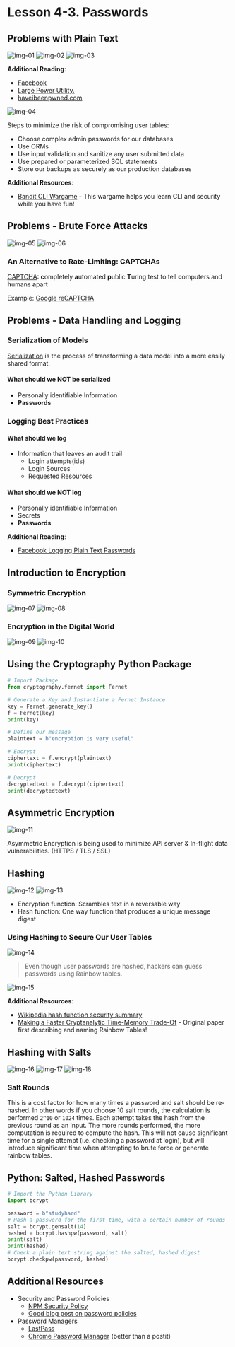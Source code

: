 # Lesson 4-3. Passwords

## Problems with Plain Text

![img-01](../imgs/4-3-1.png)
![img-02](../imgs/4-3-2.png)
![img-03](../imgs/4-3-3.png)

**Additional Reading**:

- [Facebook](https://www.theverge.com/2019/3/21/18275837/facebook-plain-text-password-storage-hundreds-millions-users)
- [Large Power Utility.](https://arstechnica.com/tech-policy/2019/02/plain-wrong-millions-of-utility-customers-passwords-stored-in-plain-text/)
- [haveibeenpwned.com](https://haveibeenpwned.com/)

![img-04](../imgs/4-3-4.png)

Steps to minimize the risk of compromising user tables:

- Choose complex admin passwords for our databases
- Use ORMs
- Use input validation and sanitize any user submitted data
- Use prepared or parameterized SQL statements
- Store our backups as securely as our production databases

**Additional Resources**:

- [Bandit CLI Wargame](https://overthewire.org/wargames/bandit/bandit0.html) - This wargame helps you learn CLI and security while you have fun!

## Problems - Brute Force Attacks

![img-05](../imgs/4-3-5.png)
![img-06](../imgs/4-3-6.png)

### An Alternative to Rate-Limiting: CAPTCHAs

[CAPTCHA](https://en.wikipedia.org/wiki/CAPTCHA): **c**ompletely **a**utomated **p**ublic **T**uring test to tell **c**omputers and **h**umans **a**part

Example: [Google reCAPTCHA](https://developers.google.com/recaptcha/docs/v3)

## Problems - Data Handling and Logging

### Serialization of Models

[Serialization](https://en.wikipedia.org/wiki/Serialization) is the process of transforming a data model into a more easily shared format.

#### What should we NOT be serialized

- Personally identifiable Information
- **Passwords**

### Logging Best Practices

#### What should we log

- Information that leaves an audit trail
  - Login attempts(ids)
  - Login Sources
  - Requested Resources

#### What should we NOT log

- Personally identifiable Information
- Secrets
- **Passwords**

**Additional Reading**:

- [Facebook Logging Plain Text Passwords](https://www.theverge.com/2019/3/21/18275837/facebook-plain-text-password-storage-hundreds-millions-users)

## Introduction to Encryption

### Symmetric Encryption

![img-07](../imgs/4-3-7.png)
![img-08](../imgs/4-3-8.png)

### Encryption in the Digital World

![img-09](../imgs/4-3-9.png)
![img-10](../imgs/4-3-10.png)

## Using the Cryptography Python Package

```python
# Import Package
from cryptography.fernet import Fernet

# Generate a Key and Instantiate a Fernet Instance
key = Fernet.generate_key()
f = Fernet(key)
print(key)

# Define our message
plaintext = b"encryption is very useful"

# Encrypt
ciphertext = f.encrypt(plaintext)
print(ciphertext)

# Decrypt
decryptedtext = f.decrypt(ciphertext)
print(decryptedtext)
```

## Asymmetric Encryption

![img-11](../imgs/4-3-11.png)

Asymmetric Encryption is being used to minimize API server & In-flight data vulnerabilities. (HTTPS / TLS / SSL)

## Hashing

![img-12](../imgs/4-3-12.png)
![img-13](../imgs/4-3-13.png)

- Encryption function: Scrambles text in a reversable way
- Hash function: One way function that produces a unique message digest

### Using Hashing to Secure Our User Tables

![img-14](../imgs/4-3-14.png)

> Even though user passwords are hashed, hackers can guess passwords using Rainbow tables.

![img-15](../imgs/4-3-15.png)

**Additional Resources**:

- [Wikipedia hash function security summary](https://en.wikipedia.org/wiki/Hash_function_security_summary)
- [Making a Faster Cryptanalytic Time-Memory Trade-Of](https://lasec.epfl.ch/pub/lasec/doc/Oech03.pdf) - Original paper first describing and naming Rainbow Tables!

## Hashing with Salts

![img-16](../imgs/4-3-16.png)
![img-17](../imgs/4-3-17.png)
![img-18](../imgs/4-3-18.png)

### Salt Rounds

This is a cost factor for how many times a password and salt should be re-hashed. In other words if you choose 10 salt rounds, the calculation is performed `2^10` or `1024` times. Each attempt takes the hash from the previous round as an input. The more rounds performed, the more computation is required to compute the hash. This will not cause significant time for a single attempt (i.e. checking a password at login), but will introduce significant time when attempting to brute force or generate rainbow tables.

## Python: Salted, Hashed Passwords

```python
# Import the Python Library
import bcrypt

password = b"studyhard"
# Hash a password for the first time, with a certain number of rounds
salt = bcrypt.gensalt(14)
hashed = bcrypt.hashpw(password, salt)
print(salt)
print(hashed)
# Check a plain text string against the salted, hashed digest
bcrypt.checkpw(password, hashed)
```

## Additional Resources

- Security and Password Policies
  - [NPM Security Policy](https://www.npmjs.com/policies/security)
  - [Good blog post on password policies](https://blog.devolutions.net/2018/02/top-10-password-policies-and-best-practices-for-system-administrators)
- Password Managers
  - [LastPass](https://www.lastpass.com/)
  - [Chrome Password Manager](https://support.google.com/chrome/answer/95606?co=GENIE.Platform%3DDesktop&hl=en) (better than a postit)
